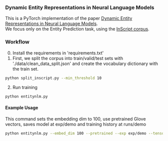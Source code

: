 ### Dynamic Entity Representations in Neural Language Models

This is a PyTorch implementation of the paper [Dynamic Entity Representations in Neural Language Models](https://www.google.com).  
We focus only on the Entity Prediction task, using the [InScript corpus](http://www.sfb1102.uni-saarland.de/?page_id=2582).

### Workflow
0. Install the requirements in 'requirements.txt'
1. First, we split the corpus into train/valid/test sets with './data/clean_data_split.json' and create the vocabulary dictionary with the train set.
```bash
python split_inscript.py --min_threshold 10
```
2.  Run training
```
python entitynlm.py
```


#### Example Usage
This command sets the embedding dim to 100, use pretrained Glove vectors, saves model at exp/demo and training history at runs/demo
```bash
python entitynlm.py --embed_dim 100 --pretrained --exp exp/demo --tensorboard runs/demo
```


